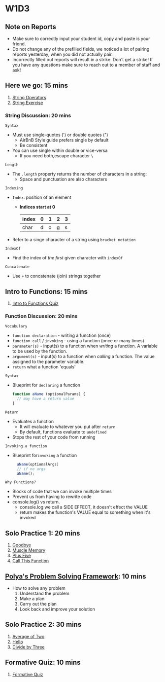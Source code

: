# W1D3

## Note on Reports

- Make sure to correctly input your student id, copy and paste is your friend.
- Do not change any of the prefilled fields, we noticed a lot of pairing reports
  yesterday, when you did not actually pair.
- Incorrectly filled out reports will result in a strike. Don't get a strike! If
  you have any questions make sure to reach out to a member of staff and ask!

## Here we go: 15 mins

  1. [String Operators]
  2. [String Exercise]

### String Discussion: 20 mins

`Syntax`

- Must use single-quotes (') or double quotes (")
  - AirBnB Style guide prefers single by default
  - Be consistent
- You can use single within double or vice-versa
  - If you need both,escape character `\`

`Length`

- The `.length` property returns the number of characters in a string:
  - Space and punctuation are also characters

`Indexing`

- `Index`: position of an element
  - **Indices start at 0**

      | index | 0 | 1 | 2 | 3 |
      |-------|---|---|---|---|
      | char  | d | o | g | s |

- Refer to a singe character of a string using `bracket notation`

`IndexOf`

- Find the index of _the first_ given character with `indexOf`

`Concatenate`

- Use `+` to concatenate (join) strings together

## Intro to Functions: 15 mins

  1. [Intro to Functions Quiz]

### Function Discussion: 20 mins

`Vocabulary`

- `function declaration` - writing a function (once)
- `function call` / `invoking` - using a function (once or many times)
- `parameter(s)` - input(s) to a function when _writing_ a function. A variable
  to be used by the function.
- `argument(s)` - input(s) to a function when  _calling_ a function. The value
  assigned to the parameter variable.
- `return` what a function 'equals'

`Syntax`

- Blueprint for `declaring` a function

  ```js
  function aName (optionalParams) {
    // may have a return value
  }
  ```

`Return`

- Evaluates a function
  - It will evaluate to whatever you put after `return`
  - By default, functions evaluate to `undefined`
- Stops the rest of your code from running

`Invoking a function`

- Blueprint for`invoking` a function

  ```js
    aName(optionalArgs)
    // if no args
    aName();
  ```

`Why Functions?`

- Blocks of code that we can invoke multiple times
- Prevent us from having to rewrite code
- console.log() vs return.
  - console.log we call a SIDE EFFECT, it doesn't effect the VALUE
  - return makes the function's VALUE equal to something when it's invoked

## Solo Practice 1: 20 mins

  1. [Goodbye]
  2. [Muscle Memory]
  3. [Plus Five]
  4. [Call This Function]

## [Polya's Problem Solving Framework]: 10 mins

- How to solve any problem
  1. Understand the problem
  2. Make a plan
  3. Carry out the plan
  4. Look back and improve your solution

## Solo Practice 2: 30 mins

  1. [Average of Two]
  2. [Hello]
  3. [Divide by Three]

## Formative Quiz: 10 mins

  1. [Formative Quiz]

[String Operators]: https://open.appacademy.io/learn/js-py---pt-nov-2021-online/week-1---intro-to-javascript/string-operators
[String Exercise]: https://open.appacademy.io/learn/js-py---pt-nov-2021-online/week-1---intro-to-javascript/strings-exercise
[Intro to Functions Quiz]: https://open.appacademy.io/learn/js-py---pt-nov-2021-online/week-1---intro-to-javascript/intro-to-functions-quiz
[Goodbye]: https://open.appacademy.io/learn/js-py---pt-nov-2021-online/week-1---intro-to-javascript/goodbye----
[Muscle Memory]: https://open.appacademy.io/learn/js-py---pt-nov-2021-online/week-1---intro-to-javascript/muscle-memory
[Plus Five]: https://open.appacademy.io/learn/js-py---pt-nov-2021-online/week-1---intro-to-javascript/plus-five
[Call This Function]: https://open.appacademy.io/learn/js-py---pt-nov-2021-online/week-1---intro-to-javascript/call-this-function
[Polya's Problem Solving Framework]: https://open.appacademy.io/learn/student-handbook/code-of-conduct/polya-s-problem-solving-framework
[Average of Two]: https://open.appacademy.io/learn/js-py---pt-nov-2021-online/week-1---intro-to-javascript/average-of-two
[Hello]: https://open.appacademy.io/learn/js-py---pt-nov-2021-online/week-1---intro-to-javascript/hello
[Divide by Three]: https://open.appacademy.io/learn/js-py---pt-nov-2021-online/week-1---intro-to-javascript/divide-by-three
[Formative Quiz]: https://open.appacademy.io/learn/js-py---pt-nov-2021-online/week-1---intro-to-javascript/formative-quiz--repeat----wednesday

